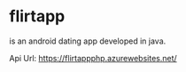# flirtapp
is an android dating app developed in java. 

Api Url: https://flirtappphp.azurewebsites.net/